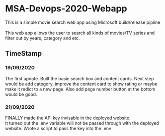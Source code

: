 # MSA-Devops-2020-Webapp

This is a simple movie search web app using Microsoft build/release pipline
<br><br> This web app allows the user to search all kinds of movies/TV series and filter out by years, category and etc.

## TimeStamp
### 19/09/2020

The first update. Built the basic search box and content cards. Next step would be add category, improve the content card to show rating or maybe make it redict to a new page. Also add page number button at the bottom would be good.

### 21/09/2020

FINALLY made the API key invisable in the deployed website. <br>
It turned out the .env variable will not be passed through with the deployed website. Wrote a script to pass the key into the .env
